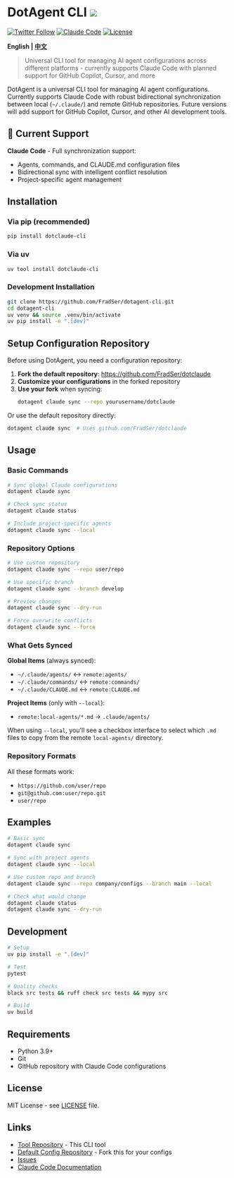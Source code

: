 # DotAgent CLI ![](https://img.shields.io/badge/A%20FRAD%20PRODUCT-green)

[![Twitter Follow](https://img.shields.io/twitter/follow/FradSer?style=social)](https://twitter.com/FradSer)
[![Claude Code](https://img.shields.io/badge/Claude%20Code-Configuration-blue.svg)](https://docs.anthropic.com/en/docs/claude-code)
[![License](https://img.shields.io/badge/License-MIT-green.svg)](LICENSE)

**English | [中文](README.zh-CN.md)**

> Universal CLI tool for managing AI agent configurations across different platforms - currently supports Claude Code with planned support for GitHub Copilot, Cursor, and more

DotAgent is a universal CLI tool for managing AI agent configurations. Currently supports Claude Code with robust bidirectional synchronization between local (`~/.claude/`) and remote GitHub repositories. Future versions will add support for GitHub Copilot, Cursor, and other AI development tools.

## 🎯 Current Support

**Claude Code** - Full synchronization support:
- Agents, commands, and CLAUDE.md configuration files
- Bidirectional sync with intelligent conflict resolution
- Project-specific agent management

## Installation

### Via pip (recommended)
```bash
pip install dotclaude-cli
```

### Via uv
```bash
uv tool install dotclaude-cli
```

### Development Installation
```bash
git clone https://github.com/FradSer/dotagent-cli.git
cd dotagent-cli
uv venv && source .venv/bin/activate
uv pip install -e ".[dev]"
```

## Setup Configuration Repository

Before using DotAgent, you need a configuration repository:

1. **Fork the default repository**: https://github.com/FradSer/dotclaude
2. **Customize your configurations** in the forked repository
3. **Use your fork** when syncing:
   ```bash
   dotagent claude sync --repo yourusername/dotclaude
   ```

Or use the default repository directly:
```bash
dotagent claude sync  # Uses github.com/FradSer/dotclaude
```

## Usage

### Basic Commands

```bash
# Sync global Claude configurations
dotagent claude sync

# Check sync status
dotagent claude status

# Include project-specific agents
dotagent claude sync --local
```

### Repository Options

```bash
# Use custom repository
dotagent claude sync --repo user/repo

# Use specific branch
dotagent claude sync --branch develop

# Preview changes
dotagent claude sync --dry-run

# Force overwrite conflicts
dotagent claude sync --force
```

### What Gets Synced

**Global Items** (always synced):
- `~/.claude/agents/` ↔ `remote:agents/`
- `~/.claude/commands/` ↔ `remote:commands/`
- `~/.claude/CLAUDE.md` ↔ `remote:CLAUDE.md`

**Project Items** (only with `--local`):
- `remote:local-agents/*.md` → `.claude/agents/`

When using `--local`, you'll see a checkbox interface to select which `.md` files to copy from the remote `local-agents/` directory.

### Repository Formats

All these formats work:
- `https://github.com/user/repo`
- `git@github.com:user/repo.git`
- `user/repo`

## Examples

```bash
# Basic sync
dotagent claude sync

# Sync with project agents
dotagent claude sync --local

# Use custom repo and branch
dotagent claude sync --repo company/configs --branch main --local

# Check what would change
dotagent claude status
dotagent claude sync --dry-run
```

## Development

```bash
# Setup
uv pip install -e ".[dev]"

# Test
pytest

# Quality checks
black src tests && ruff check src tests && mypy src

# Build
uv build
```

## Requirements

- Python 3.9+
- Git
- GitHub repository with Claude Code configurations

## License

MIT License - see [LICENSE](LICENSE) file.

## Links

- [Tool Repository](https://github.com/FradSer/dotagent-cli) - This CLI tool
- [Default Config Repository](https://github.com/FradSer/dotclaude) - Fork this for your configs
- [Issues](https://github.com/FradSer/dotagent-cli/issues)
- [Claude Code Documentation](https://docs.anthropic.com/claude/docs)